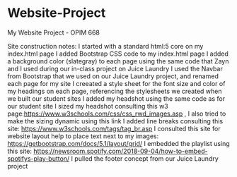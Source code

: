 # Website-Project
My Website Project - OPIM 668

Site construction notes:
I started with a standard html:5 core on my index.html page
I added Bootstrap CSS code to my index.html page
I added a background color (slategray) to each page using the same code that Zayn and I used during our in-class project on Juice Laundry
I used the Navbar from Bootstrap that we used on our Juice Laundry project, and renamed each page for my site
I creeated a style sheet for the font size and color of my headings on each page, referencing the stylesheets we created when we built our student sites
I added my headshot using the same code as for our student site
I sized my headshot consulting this w3 page:https://www.w3schools.com/css/css_rwd_images.asp , I also tried to make the sizing dynamic using this link
I added line breaks consulting this site: https://www.w3schools.com/tags/tag_br.asp
I consulted this site for website layout help to place text next to my images: https://getbootstrap.com/docs/5.1/layout/grid/
I embedded the playlist using this site: https://newsroom.spotify.com/2018-09-04/how-to-embed-spotifys-play-button/
I pulled the footer concept from our Juice Laundry project
